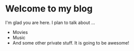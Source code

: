 # Welcome to my blog

I'm glad you are here. I plan to talk about ...

- Movies
- Music
- And some other private stuff. It is going to be awesome!
